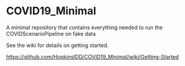 # COVID19_Minimal
A minimal repository that contains everything needed to run the COVIDScenarioPipeline on fake data

See the wiki for details on getting started.

https://github.com/HopkinsIDD/COVID19_Minimal/wiki/Getting-Started
